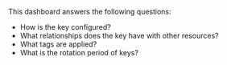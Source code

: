 This dashboard answers the following questions:

- How is the key configured?
- What relationships does the key have with other resources?
- What tags are applied?
- What is the rotation period of keys?
